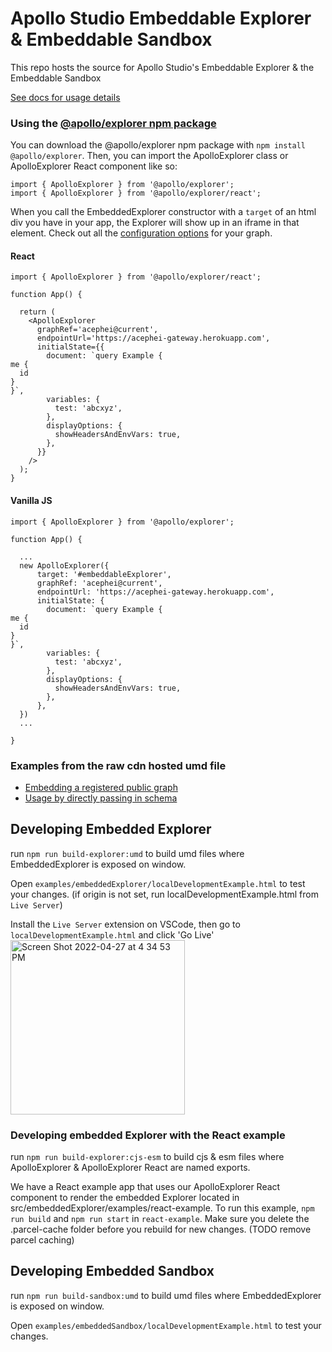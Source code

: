 # Apollo Studio Embeddable Explorer & Embeddable Sandbox

This repo hosts the source for Apollo Studio's Embeddable Explorer & the Embeddable Sandbox

[See docs for usage details](https://www.apollographql.com/docs/studio/embed-explorer/)

### Using the [@apollo/explorer npm package](https://www.npmjs.com/package/@apollo/explorer)

You can download the @apollo/explorer npm package with `npm install @apollo/explorer`. Then, you can import the ApolloExplorer class or ApolloExplorer React component like so:

```
import { ApolloExplorer } from '@apollo/explorer';
import { ApolloExplorer } from '@apollo/explorer/react';
```

When you call the EmbeddedExplorer constructor with a `target` of an html div you have in your app, the Explorer will show up in an iframe in that element. Check out all the [configuration options](https://www.apollographql.com/docs/studio/explorer/embed-explorer/#options) for your graph.

#### React

```
import { ApolloExplorer } from '@apollo/explorer/react';

function App() {

  return (
    <ApolloExplorer
      graphRef='acephei@current',
      endpointUrl='https://acephei-gateway.herokuapp.com',
      initialState={{
        document: `query Example {
me {
  id
}
}`,
        variables: {
          test: 'abcxyz',
        },
        displayOptions: {
          showHeadersAndEnvVars: true,
        },
      }}
    />
  );
}
```

#### Vanilla JS

```
import { ApolloExplorer } from '@apollo/explorer';

function App() {

  ...
  new ApolloExplorer({
      target: '#embeddableExplorer',
      graphRef: 'acephei@current',
      endpointUrl: 'https://acephei-gateway.herokuapp.com',
      initialState: {
        document: `query Example {
me {
  id
}
}`,
        variables: {
          test: 'abcxyz',
        },
        displayOptions: {
          showHeadersAndEnvVars: true,
        },
      },
  })
  ...

}

```

### Examples from the raw cdn hosted umd file

- [Embedding a registered public graph](./src/embeddableExplorer/examples/graphRef.html)
- [Usage by directly passing in schema](./src/embeddableExplorer/examples/manualSchema.html)

## Developing Embedded Explorer

run `npm run build-explorer:umd` to build umd files where EmbeddedExplorer is exposed on window.

Open `examples/embeddedExplorer/localDevelopmentExample.html` to test your changes. (if origin is not set, run localDevelopmentExample.html from `Live Server`)

Install the `Live Server` extension on VSCode, then go to `localDevelopmentExample.html` and click 'Go Live'
<img width="279" alt="Screen Shot 2022-04-27 at 4 34 53 PM" src="https://user-images.githubusercontent.com/16390269/165626464-8252abcd-2577-4d97-90a8-f487da807a64.png">

### Developing embedded Explorer with the React example

run `npm run build-explorer:cjs-esm` to build cjs & esm files where ApolloExplorer & ApolloExplorer React are named exports.

We have a React example app that uses our ApolloExplorer React component to render the embedded Explorer located in src/embeddedExplorer/examples/react-example. To run this example, `npm run build` and `npm run start` in `react-example`. Make sure you delete the .parcel-cache folder before you rebuild for new changes. (TODO remove parcel caching)


## Developing Embedded Sandbox

run `npm run build-sandbox:umd` to build umd files where EmbeddedExplorer is exposed on window.

Open `examples/embeddedSandbox/localDevelopmentExample.html` to test your changes.

